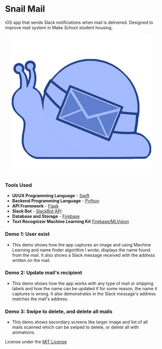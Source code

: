 # Snail Mail
iOS app that sends Slack notifications when mail is delivered. Designed to improve mail system in Make School student housing.
<p align="center">
  <img width="460" height="460" src="https://github.com/SamuelFolledo/SnailMail/blob/master/SnailMail/Assets.xcassets/AppIcon.appiconset/1024.png">
</p>

### Tools Used
- __UI/UX Programming Language__ - [Swift](https://swift.org/)
- __Backend Programming Language__ - [Python](https://www.python.org/)
- __API Framework__ - [Flask](https://www.fullstackpython.com/flask.html)
- __Slack Bot__ - [SlackBot API](https://slack.com/help/articles/202026038-An-introduction-to-Slackbot)
- __Database and Storage__ - [Firebase](https://firebase.google.com/)
- __Text Recognizer Machine Learning Kit__ [Firebase/MLVision](https://firebase.google.com/docs/ml-kit/ios/recognize-text)

### Demo 1: User exist
- This demo shows how the app captures an image and using Machine Learning and name finder algorithm I wrote, displays the name found from the mail. It also shows a Slack message received with the address written on the mail.

### Demo 2: Update mail's recipient
- This demo shows how the app works with any type of mail or shipping labels and how the name can be updated if for some reason, the name it captures is wrong. It also demonstrates in the Slack message's address matches the mail's address.


### Demo 3: Swipe to delete, and delete all mails
- This demo shows secondary screens like larger image and list of all mails scanned which can be swiped to delete, or delete all with animations. 


License under the [MIT License](LICENSE)
